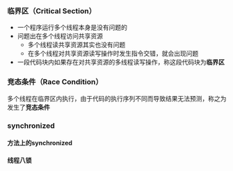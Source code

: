 ### 临界区（Critical Section）
* 一个程序运行多个线程本身是没有问题的
* 问题出在多个线程访问共享资源
  * 多个线程读共享资源其实也没有问题
  * 在多个线程对共享资源读写操作时发生指令交错，就会出现问题
* 一段代码块内如果存在对共享资源的多线程读写操作，称这段代码块为**临界区**

### 竞态条件（Race Condition）
多个线程在临界区内执行，由于代码的执行序列不同而导致结果无法预测，称之为发生了**竞态条件**

### synchronized
#### 方法上的synchronized
#### 线程八锁 